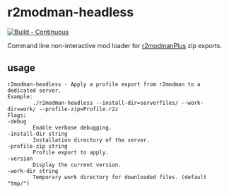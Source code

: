 # r2modman-headless

[![Build - Continuous](https://github.com/mpawlowski/r2modman-headless/actions/workflows/build_continuous.yaml/badge.svg?branch=main)](https://github.com/mpawlowski/r2modman-headless/actions/workflows/build_continuous.yaml)

Command line non-interactive mod loader for [r2modmanPlus](https://github.com/ebkr/r2modmanPlus) zip exports.

## usage

    r2modman-headless - Apply a profile export from r2modman to a dedicated server.
    Example:
            ./r2modman-headless --install-dir=serverfiles/ --work-dir=work/ --profile-zip=Profile.r2z
    Flags:
    -debug
            Enable verbose debugging.
    -install-dir string
            Installation directory of the server.
    -profile-zip string
            Profile export to apply.
    -version
            Display the current version.
    -work-dir string
            Temporary work directory for downloaded files. (default "tmp/")